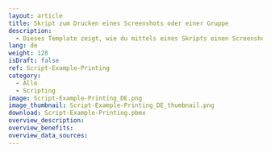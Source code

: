 ```yaml
---
layout: article
title: Skript zum Drucken eines Screenshots oder einer Gruppe
description: 
  - Dieses Template zeigt, wie du mittels eines Skripts einen Screenshot oder eine definierte Control-Gruppe über den Windows Standarddrucker ausdrucken kannst.
lang: de
weight: 128
isDraft: false
ref: Script-Example-Printing
category:
  - Alle
  - Scripting
image: Script-Example-Printing_DE.png
image_thumbnail: Script-Example-Printing_DE_thumbnail.png
download: Script-Example-Printing.pbmx
overview_description:
overview_benefits:
overview_data_sources:
---
```

